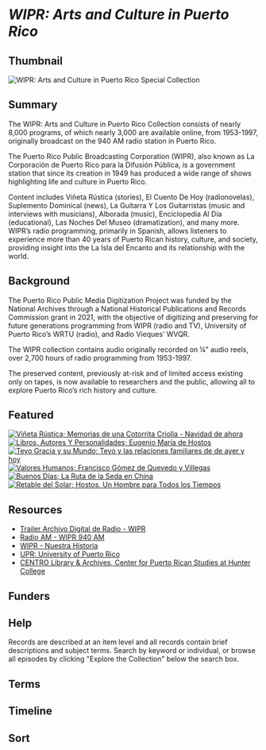 # <em>WIPR: Arts and Culture in Puerto Rico</em>

## Thumbnail

![<em>WIPR: Arts and Culture in Puerto Rico</em> Special Collection](https://s3.amazonaws.com/americanarchive.org/special-collections/wipr-logo1.png "WIPR Logo")

## Summary

The WIPR: Arts and Culture in Puerto Rico Collection consists of nearly 8,000 programs, of which nearly 3,000 are available online, from 1953-1997, originally broadcast on the 940 AM radio station in Puerto Rico.

The Puerto Rico Public Broadcasting Corporation (WIPR), also known as La Corporación de Puerto Rico para la Difusión Pública, is a government station that since its creation in 1949 has produced a wide range of shows highlighting life and culture in Puerto Rico. 

Content includes Viñeta Rústica (stories), El Cuento De Hoy (radionovelas), Suplemento Dominical (news), La Guitarra Y Los Guitarristas (music and interviews with musicians), Alborada (music), Enciclopedia Al Día (educational), Las Noches Del Museo (dramatization), and many more.
WIPR’s radio programming, primarily in Spanish, allows listeners to experience more than 40 years of Puerto Rican history, culture, and society, providing insight into the La Isla del Encanto and its relationship with the world.


## Background

The Puerto Rico Public Media Digitization Project was funded by the National Archives through a National Historical Publications and Records Commission grant in 2021, with the objective of digitizing and preserving for future generations programming from WIPR (radio and TV), University of Puerto Rico’s WRTU (radio), and Radio Vieques’ WVQR.

The WIPR collection contains audio originally recorded on ¼” audio reels, over 2,700 hours of radio programming from 1953-1997.

The preserved content, previously at-risk and of limited access existing only on tapes, is now available to researchers and the public, allowing all to explore Puerto Rico’s rich history and culture.


## Featured

[![Viñeta Rústica; Memorias de una Cotorrita Criolla - Navidad de ahora](https://s3.amazonaws.com/americanarchive.org/special-collections/wipr-logo1.png)](/catalog/cpb-aacip-4a7ac2f798d)
[![Libros, Autores Y Personalidades; Eugenio María de Hostos](https://s3.amazonaws.com/americanarchive.org/special-collections/wipr-logo1.png)](/catalog/cpb-aacip-2af687941c9)
[![Teyo Gracia y su Mundo; Teyo y las relaciones familiares de de ayer y hoy](https://s3.amazonaws.com/americanarchive.org/special-collections/wipr-logo1.png)](/catalog/cpb-aacip-6726dbe3924)
[![Valores Humanos; Francisco Gómez de Quevedo y Villegas](https://s3.amazonaws.com/americanarchive.org/special-collections/wipr-logo1.png)](/catalog/cpb-aacip-f3cf81fd778)
[![Buenos Días; La Ruta de la Seda en China](https://s3.amazonaws.com/americanarchive.org/special-collections/wipr-logo1.png)](/catalog/cpb-aacip-f289e15bb05)
[![Retable del Solar; Hostos, Un Hombre para Todos los Tiempos](https://s3.amazonaws.com/americanarchive.org/special-collections/wipr-logo1.png)](/catalog/cpb-aacip-cb91f02f517)

## Resources

- [Trailer Archivo Digital de Radio - WIPR]( https://www.youtube.com/watch?v=bGHw2SiPMys&t=83s)
- [Radio AM - WIPR 940 AM]( https://wipr.pr/am/)
- [WIPR - Nuestra Historia](https://wipr.pr/nuestra-historia/)
- [UPR: University of Puerto Rico]( https://dloc.com/collections/iupr)
- [CENTRO Library & Archives, Center for Puerto Rican Studies at Hunter College]( https://centropr.hunter.cuny.edu/library/)

## Funders

## Help

Records are described at an item level and all records contain brief descriptions and subject terms. Search by keyword or individual, or browse all episodes by clicking "Explore the Collection" below the search box.

## Terms 

## Timeline

## Sort

